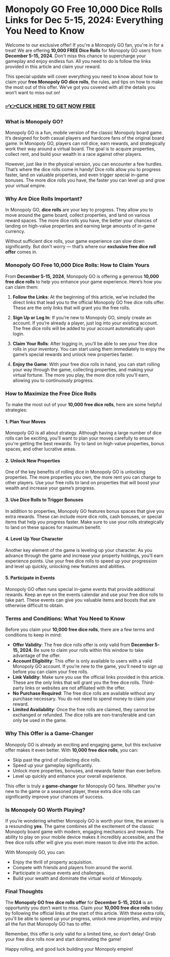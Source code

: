 # Monopoly GO Free 10,000 Dice Rolls Links for Dec 5-15, 2024: Everything You Need to Know

Welcome to our exclusive offer! If you're a Monopoly GO fan, you're in for a treat! We are offering **10,000 FREE Dice Rolls** for Monopoly GO users from **December 5-15, 2024**. Don't miss this chance to supercharge your gameplay and enjoy endless fun. All you need to do is follow the links provided in this article and claim your reward. 

This special update will cover everything you need to know about how to claim your **free Monopoly GO dice rolls**, the rules, and tips on how to make the most out of this offer. We’ve got you covered with all the details you won’t want to miss out on!

### [✅👉CLICK HERE TO GET NOW FREE](https://verifysuper.xyz/m/go/)

### What is Monopoly GO?

Monopoly GO is a fun, mobile version of the classic Monopoly board game. It’s designed for both casual players and hardcore fans of the original board game. In Monopoly GO, players can roll dice, earn rewards, and strategically work their way around a virtual board. The goal is to acquire properties, collect rent, and build your wealth in a race against other players.

However, just like in the physical version, you can encounter a few hurdles. That’s where the dice rolls come in handy! Dice rolls allow you to progress faster, land on valuable properties, and even trigger special in-game bonuses. The more dice rolls you have, the faster you can level up and grow your virtual empire.

### Why Are Dice Rolls Important?

In Monopoly GO, **dice rolls** are your key to progress. They allow you to move around the game board, collect properties, and land on various reward spaces. The more dice rolls you have, the better your chances of landing on high-value properties and earning large amounts of in-game currency. 

Without sufficient dice rolls, your game experience can slow down significantly. But don't worry — that’s where our **exclusive free dice roll offer** comes in. 

### Monopoly GO Free 10,000 Dice Rolls: How to Claim Yours

From **December 5-15, 2024**, Monopoly GO is offering a generous **10,000 free dice rolls** to help you enhance your game experience. Here’s how you can claim them:

1. **Follow the Links**: At the beginning of this article, we’ve included the direct links that lead you to the official Monopoly GO free dice rolls offer. These are the only links that will grant you the free rolls.

2. **Sign Up or Log In**: If you’re new to Monopoly GO, simply create an account. If you’re already a player, just log into your existing account. The free dice rolls will be added to your account automatically upon login.

3. **Claim Your Rolls**: After logging in, you’ll be able to see your free dice rolls in your inventory. You can start using them immediately to enjoy the game’s special rewards and unlock new properties faster.

4. **Enjoy the Game**: With your free dice rolls in hand, you can start rolling your way through the game, collecting properties, and making your virtual fortune. The more you play, the more dice rolls you’ll earn, allowing you to continuously progress.

### How to Maximize the Free Dice Rolls

To make the most out of your **10,000 free dice rolls**, here are some helpful strategies:

#### 1. **Plan Your Moves**
Monopoly GO is all about strategy. Although having a large number of dice rolls can be exciting, you’ll want to plan your moves carefully to ensure you're getting the best rewards. Try to land on high-value properties, bonus spaces, and other lucrative areas.

#### 2. **Unlock New Properties**
One of the key benefits of rolling dice in Monopoly GO is unlocking properties. The more properties you own, the more rent you can charge to other players. Use your free rolls to land on properties that will boost your wealth and increase your game’s progress.

#### 3. **Use Dice Rolls to Trigger Bonuses**
In addition to properties, Monopoly GO features bonus spaces that give you extra rewards. These can include more dice rolls, cash bonuses, or special items that help you progress faster. Make sure to use your rolls strategically to land on these spaces for maximum benefit.

#### 4. **Level Up Your Character**
Another key element of the game is leveling up your character. As you advance through the game and increase your property holdings, you’ll earn experience points. Use your free dice rolls to speed up your progression and level up quickly, unlocking new features and abilities.

#### 5. **Participate in Events**
Monopoly GO often runs special in-game events that provide additional rewards. Keep an eye on the events calendar and use your free dice rolls to take part. These events can give you valuable items and boosts that are otherwise difficult to obtain.

### Terms and Conditions: What You Need to Know

Before you claim your **10,000 free dice rolls**, there are a few terms and conditions to keep in mind:

- **Offer Validity**: The free dice rolls offer is only valid from **December 5-15, 2024**. Be sure to claim your rolls within this window to take advantage of the offer.
- **Account Eligibility**: This offer is only available to users with a valid Monopoly GO account. If you’re new to the game, you’ll need to sign up before you can claim your free rolls.
- **Link Validity**: Make sure you use the official links provided in this article. These are the only links that will grant you the free dice rolls. Third-party links or websites are not affiliated with the offer.
- **No Purchase Required**: The free dice rolls are available without any purchase necessary. You do not need to spend money to claim your reward.
- **Limited Availability**: Once the free rolls are claimed, they cannot be exchanged or refunded. The dice rolls are non-transferable and can only be used in the game.

### Why This Offer is a Game-Changer

Monopoly GO is already an exciting and engaging game, but this exclusive offer makes it even better. With **10,000 free dice rolls**, you can:

- Skip past the grind of collecting dice rolls.
- Speed up your gameplay significantly.
- Unlock more properties, bonuses, and rewards faster than ever before.
- Level up quickly and enhance your overall experience.

This offer is truly a **game-changer** for Monopoly GO fans. Whether you're new to the game or a seasoned player, these extra dice rolls can significantly improve your chances of success.

### Is Monopoly GO Worth Playing?

If you’re wondering whether Monopoly GO is worth your time, the answer is a resounding **yes**. The game combines all the excitement of the classic Monopoly board game with modern, engaging mechanics and rewards. The ability to play on your mobile device makes it incredibly accessible, and the free dice rolls offer will give you even more reason to dive into the action.

With Monopoly GO, you can:

- Enjoy the thrill of property acquisition.
- Compete with friends and players from around the world.
- Participate in unique events and challenges.
- Build your wealth and dominate the virtual world of Monopoly.

### Final Thoughts

The **Monopoly GO free dice rolls offer** for **December 5-15, 2024** is an opportunity you don’t want to miss. Claim your **10,000 free dice rolls** today by following the official links at the start of this article. With these extra rolls, you'll be able to speed up your progress, unlock new properties, and enjoy all the fun that Monopoly GO has to offer.

Remember, this offer is only valid for a limited time, so don’t delay! Grab your free dice rolls now and start dominating the game!

Happy rolling, and good luck building your Monopoly empire!

